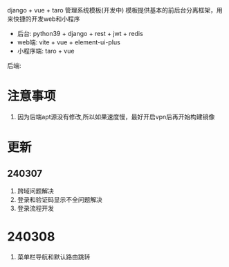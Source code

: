 django + vue + taro 管理系统模板(开发中)
模板提供基本的前后台分离框架，用来快捷的开发web和小程序  
* 后台: python39 + django + rest + jwt + redis
* web端: vite + vue + element-ui-plus
* 小程序端: taro + vue


后端:
# 注意事项
1. 因为后端apt源没有修改,所以如果速度慢，最好开启vpn后再开始构建镜像

# 更新
## 240307
1. 跨域问题解决
2. 登录和验证码显示不全问题解决
3. 登录流程开发

# 240308
1. 菜单栏导航和默认路由跳转
